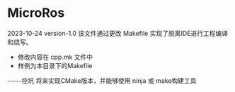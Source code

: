 # MicroRos

2023-10-24
version-1.0
该文件通过更改 Makefile 实现了脱离IDE进行工程编译和烧写。
* 修改内容在 cpp.mk 文件中
* 样例为本目录下的Makefile

-----挖坑 将来实现CMake版本，并能够使用 ninja 或 make构建工具